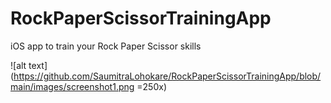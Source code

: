 # RockPaperScissorTrainingApp

iOS app to train your Rock Paper Scissor skills

![alt text](https://github.com/SaumitraLohokare/RockPaperScissorTrainingApp/blob/main/images/screenshot1.png =250x)
